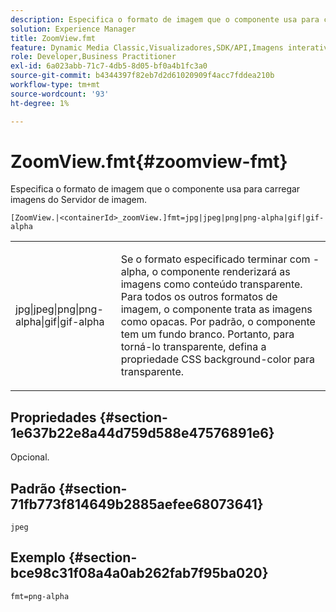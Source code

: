 ```yaml
---
description: Especifica o formato de imagem que o componente usa para carregar imagens do Servidor de imagem.
solution: Experience Manager
title: ZoomView.fmt
feature: Dynamic Media Classic,Visualizadores,SDK/API,Imagens interativas
role: Developer,Business Practitioner
exl-id: 6a023abb-71c7-4db5-8d05-bf0a4b1fc3a0
source-git-commit: b4344397f82eb7d2d61020909f4acc7fddea210b
workflow-type: tm+mt
source-wordcount: '93'
ht-degree: 1%

---
```


# ZoomView.fmt{#zoomview-fmt}

Especifica o formato de imagem que o componente usa para carregar imagens do Servidor de imagem.

`[ZoomView.|<containerId>_zoomView.]fmt=jpg|jpeg|png|png-alpha|gif|gif-alpha`

<table id="table_441553CD34C94A58A9D7CBF772DEDDB6"> 
 <tbody> 
  <tr> 
   <td colname="col1"> <p> <span class="codeph"> jpg|jpeg|png|png-alpha|gif|gif-alpha</span> </p> </td> 
   <td colname="col2"> <p> Se o formato especificado terminar com <span class="codeph"> -alpha</span>, o componente renderizará as imagens como conteúdo transparente. Para todos os outros formatos de imagem, o componente trata as imagens como opacas. Por padrão, o componente tem um fundo branco. Portanto, para torná-lo transparente, defina a propriedade CSS <span class="codeph"> background-color</span> para <span class="codeph"> transparente</span>. </p> </td> 
  </tr> 
 </tbody> 
</table>

## Propriedades {#section-1e637b22e8a44d759d588e47576891e6}

Opcional.

## Padrão {#section-71fb773f814649b2885aefee68073641}

`jpeg`

## Exemplo {#section-bce98c31f08a4a0ab262fab7f95ba020}

`fmt=png-alpha`
